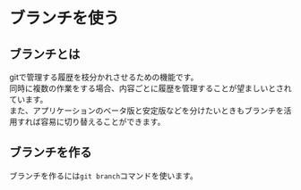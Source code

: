# ブランチを使う
## ブランチとは
gitで管理する履歴を枝分かれさせるための機能です。  
同時に複数の作業をする場合、内容ごとに履歴を管理することが望ましいとされています。  
また、アプリケーションのベータ版と安定版などを分けたいときもブランチを活用すれば容易に切り替えることができます。  

## ブランチを作る
ブランチを作るには`git branch`コマンドを使います。  

